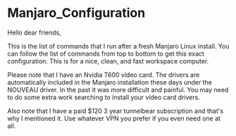 # Manjaro_Configuration

Hello dear friends, 

This is the list of commands that I run after a fresh Manjaro Linux install. You can follow the list of commands from top to bottom to get this exact 
configuration. This is for a nice, clean, and fast workspace computer. 

Please note that I have an Nvidia T600 video card. The drivers are automatically
included in the Manjaro installation these days under the NOUVEAU driver. In the past it was more difficult and painful. 
You may need to do some extra work searching to install your video card drivers. 

Also note that I have a paid $120 3 year tunnelbear subscription and that's why I mentioned it. Use whatever VPN you prefer if you even need one at all. 
